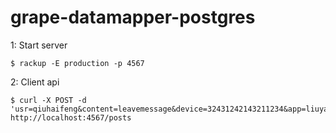 grape-datamapper-postgres
=========================

1: Start server

	$ rackup -E production -p 4567
	
2: Client api 

	$ curl -X POST -d 'usr=qiuhaifeng&content=leavemessage&device=32431242143211234&app=liuyaozhuanggua&ip=123.33.44.55' http://localhost:4567/posts   
